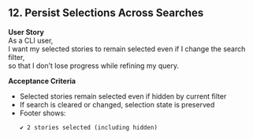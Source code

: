 ## 12. Persist Selections Across Searches

**User Story**  
As a CLI user,  
I want my selected stories to remain selected even if I change the search filter,  
so that I don’t lose progress while refining my query.

**Acceptance Criteria**
- Selected stories remain selected even if hidden by current filter
- If search is cleared or changed, selection state is preserved
- Footer shows:
	```
	✔ 2 stories selected (including hidden)
	```